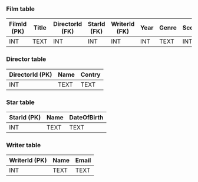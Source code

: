 
### Film table ###

| FilmId (PK) | Title | DirectorId (FK) | StarId (FK) | WriterId (FK) | Year | Genre | Score |
|-------------|-------|-----------------|-------------|---------------|------|-------|-------|
| INT         | TEXT  | INT             | INT         | INT           | INT  | TEXT  | INT   |

### Director table ###

| DirectorId (PK) | Name | Contry |
|-----------------|------|--------|
| INT             | TEXT | TEXT   |

### Star table ###

| StarId (PK) | Name | DateOfBirth |
|-------------|------|-------------|
| INT         | TEXT | TEXT        |

### Writer table ###

| WriterId (PK) | Name | Email |
|---------------|------|-------|
| INT           | TEXT | TEXT  |

